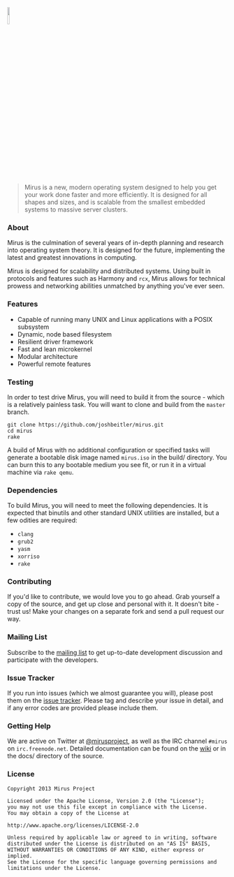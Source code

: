 <img src="http://i.imgur.com/EG2d50t.png" width="10%" />

> Mirus is a new, modern operating system designed to help you get your work done faster and more efficiently.  It is designed for all shapes and sizes, and is scalable from the smallest embedded systems to massive server clusters.

### About

Mirus is the culmination of several years of in-depth planning and research into operating system theory.  It is designed for the future, implementing the latest and greatest innovations in computing.

Mirus is designed for scalability and distributed systems.  Using built in protocols and features such as Harmony and `rcx`, Mirus allows for technical prowess and networking abilities unmatched by anything you've ever seen.

### Features

* Capable of running many UNIX and Linux applications with a POSIX subsystem
* Dynamic, node based filesystem
* Resilient driver framework
* Fast and lean microkernel
* Modular architecture
* Powerful remote features

### Testing

In order to test drive Mirus, you will need to build it from the source - which is a relatively painless task. You will want to clone and build from the `master` branch. 

```
git clone https://github.com/joshbeitler/mirus.git
cd mirus
rake
```

A build of Mirus with no additional configuration or specified tasks will generate a bootable disk image named `mirus.iso` in the build/ directory. You can burn this to any bootable medium you see fit, or run it in a virtual machine via `rake qemu`.

### Dependencies

To build Mirus, you will need to meet the following dependencies. It is expected that binutils and other standard UNIX utilities are installed, but a few odities are required:

* `clang`
* `grub2`
* `yasm`
* `xorriso`
* `rake`

### Contributing

If you'd like to contribute, we would love you to go ahead. Grab yourself a copy of the source, and get up close and personal with it. It doesn't bite - trust us! Make your changes on a separate fork and send a pull request our way.

### Mailing List

Subscribe to the [mailing list](https://groups.google.com/forum/#!forum/mirus-dev) to get up-to-date development discussion and participate with the developers.

### Issue Tracker

If you run into issues (which we almost guarantee you will), please post them on the [issue tracker](https://github.com/joshbeitler/mirus/issues). Please tag and describe your issue in detail, and if any error codes are provided please include them.

### Getting Help

We are active on Twitter at [@mirusproject](http://twitter.com/mirusproject), as well as the IRC channel `#mirus` on `irc.freenode.net`. Detailed documentation can be found on the [wiki](https://github.com/joshbeitler/mirus/wiki) or in the docs/ directory of the source.

### License

```
Copyright 2013 Mirus Project

Licensed under the Apache License, Version 2.0 (the "License");
you may not use this file except in compliance with the License.
You may obtain a copy of the License at

http://www.apache.org/licenses/LICENSE-2.0

Unless required by applicable law or agreed to in writing, software
distributed under the License is distributed on an "AS IS" BASIS,
WITHOUT WARRANTIES OR CONDITIONS OF ANY KIND, either express or implied.
See the License for the specific language governing permissions and
limitations under the License.
```
